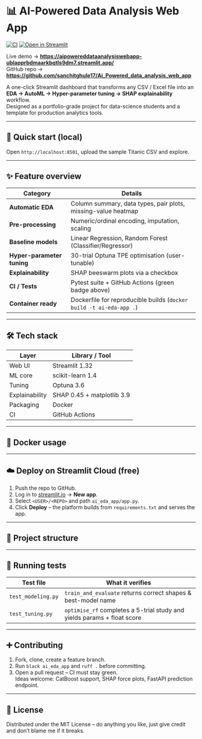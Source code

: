 # 📊 AI-Powered Data Analysis Web App
[![CI](https://github.com/sanchitghule17/Ai_Powered_data_analysis_web_app/actions/workflows/ci.yml/badge.svg)](https://github.com/sanchitghule17/Ai_Powered_data_analysis_web_app/actions/workflows/ci.yml)
[![Open in Streamlit](https://static.streamlit.io/badges/streamlit_cloud.svg)](https://aipowereddataanalysiswebapp-dnu7hztzf4rc4ztdk4ntvh.streamlit.app/)

Live demo → **https://aipowereddataanalysiswebapp-ublapprbdmaarkbqtls9dm7.streamlit.app/**  
GitHub repo → **https://github.com/sanchitghule17/Ai_Powered_data_analysis_web_app**


A one-click Streamlit dashboard that transforms any CSV / Excel file into an **EDA → AutoML → Hyper-parameter tuning → SHAP explainability** workflow.  
Designed as a portfolio-grade project for data-science students and a template for production analytics tools.

---

## 🚀 Quick start (local)


Open `http://localhost:8501`, upload the sample Titanic CSV and explore.

---

## ✨ Feature overview

| Category              | Details                                                                   |
| --------------------- | ------------------------------------------------------------------------- |
| **Automatic EDA**     | Column summary, data types, pair plots, missing-value heatmap             |
| **Pre-processing**    | Numeric/ordinal encoding, imputation, scaling                             |
| **Baseline models**   | Linear Regression, Random Forest (Classifier/Regressor)                   |
| **Hyper-parameter tuning** | 30-trial Optuna TPE optimisation (user-tunable)                   |
| **Explainability**    | SHAP beeswarm plots via a checkbox                                        |
| **CI / Tests**        | Pytest suite + GitHub Actions (green badge above)                         |
| **Container ready**   | Dockerfile for reproducible builds (`docker build -t ai-eda-app .`)       |

---

## 🛠️ Tech stack

| Layer      | Library / Tool |
| ---------- | -------------- |
| Web UI     | Streamlit 1.32 |
| ML core    | scikit-learn 1.4 |
| Tuning     | Optuna 3.6 |
| Explainability | SHAP 0.45 + matplotlib 3.9 |
| Packaging  | Docker |
| CI         | GitHub Actions |

---

## 🐳 Docker usage



---

## ☁️ Deploy on Streamlit Cloud (free)

1. Push the repo to GitHub.  
2. Log in to [streamlit.io](https://streamlit.io) → **New app**.  
3. Select `<USER>/<REPO>` and path `ai_eda_app/app.py`.  
4. Click **Deploy** – the platform builds from `requirements.txt` and serves the app.

---

## 📂 Project structure


---

## 🧪 Running tests


| Test file            | What it verifies                                   |
| -------------------- | --------------------------------------------------- |
| `test_modeling.py`   | `train_and_evaluate` returns correct shapes & best-model name |
| `test_tuning.py`     | `optimise_rf` completes a 5-trial study and yields params + float score |

---

## ➕ Contributing

1. Fork, clone, create a feature branch.  
2. Run `black ai_eda_app` and `ruff .` before committing.  
3. Open a pull request – CI must stay green.  
Ideas welcome: CatBoost support, SHAP force plots, FastAPI prediction endpoint.

---

## 📑 License

Distributed under the MIT License – do anything you like, just give credit and don’t blame me if it breaks.

